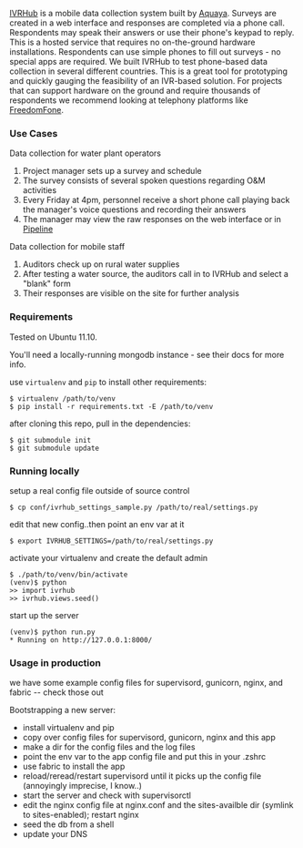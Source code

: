 [IVRHub](https://ivrhub.org) is a mobile data collection system built by [Aquaya](http://aquaya.org).
Surveys are created in a web interface and responses are completed via a phone call.
Respondents may speak their answers or use their phone's keypad to reply.
This is a hosted service that requires no on-the-ground hardware installations.
Respondents can use simple phones to fill out surveys - no special apps are required.
We built IVRHub to test phone-based data collection in several different countries.
This is a great tool for prototyping and quickly gauging the feasibility of an IVR-based solution.
For projects that can support hardware on the ground and require thousands of respondents
we recommend looking at telephony platforms like [FreedomFone](http://www.freedomfone.org).


### Use Cases
Data collection for water plant operators

1. Project manager sets up a survey and schedule
2. The survey consists of several spoken questions regarding O&M activities
3. Every Friday at 4pm, personnel receive a short phone call playing back the
manager's voice questions and recording their answers
4. The manager may view the raw responses on the web interface
or in [Pipeline](https://github.com/aquaya/pipeline)

Data collection for mobile staff

1. Auditors check up on rural water supplies
2. After testing a water source, the auditors call in to IVRHub and select a "blank" form
3. Their responses are visible on the site for further analysis


### Requirements
Tested on Ubuntu 11.10.

You'll need a locally-running mongodb instance - see their docs for more info.

use `virtualenv` and `pip` to install other requirements:

    $ virtualenv /path/to/venv
    $ pip install -r requirements.txt -E /path/to/venv

after cloning this repo, pull in the dependencies:
    
    $ git submodule init
    $ git submodule update


### Running locally
setup a real config file outside of source control

    $ cp conf/ivrhub_settings_sample.py /path/to/real/settings.py              

edit that new config..then point an env var at it

    $ export IVRHUB_SETTINGS=/path/to/real/settings.py

activate your virtualenv and create the default admin

    $ ./path/to/venv/bin/activate
    (venv)$ python
    >> import ivrhub 
    >> ivrhub.views.seed()

start up the server

    (venv)$ python run.py
    * Running on http://127.0.0.1:8000/


### Usage in production
we have some example config files for supervisord, gunicorn, nginx, and fabric -- check those out

Bootstrapping a new server:
 
 - install virtualenv and pip
 - copy over config files for supervisord, gunicorn, nginx and this app
 - make a dir for the config files and the log files
 - point the env var to the app config file and put this in your .zshrc
 - use fabric to install the app 
 - reload/reread/restart supervisord until it picks up the config file (annoyingly imprecise, I know..)
 - start the server and check with supervisorctl
 - edit the nginx config file at nginx.conf and the sites-availble dir (symlink to sites-enabled); restart nginx
 - seed the db from a shell
 - update your DNS 
